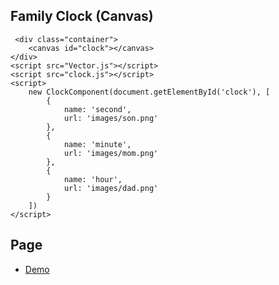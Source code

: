 ## Family Clock (Canvas)
```
 <div class="container">
    <canvas id="clock"></canvas>
</div>
<script src="Vector.js"></script>
<script src="clock.js"></script>
<script>
    new ClockComponent(document.getElementById('clock'), [
        {
            name: 'second',
            url: 'images/son.png'
        },
        {
            name: 'minute',
            url: 'images/mom.png'
        },
        {
            name: 'hour',
            url: 'images/dad.png'
        }
    ])
</script>

```
## Page
- [Demo](https://ttquang1063750.github.io/family-clock/)
